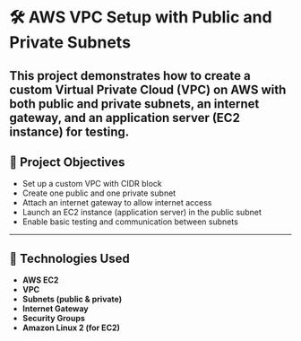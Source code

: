 # 🛠️ AWS VPC Setup with Public and Private Subnets
This project demonstrates how to create a custom **Virtual Private Cloud (VPC)** on AWS with both public and private subnets, an internet gateway, and an application server (EC2 instance) for testing.
---
## 📌 Project Objectives
- Set up a custom VPC with CIDR block
- Create one public and one private subnet
- Attach an internet gateway to allow internet access
- Launch an EC2 instance (application server) in the public subnet
- Enable basic testing and communication between subnets
---
## 🔧 Technologies Used
- **AWS EC2**
- **VPC**
- **Subnets (public & private)**
- **Internet Gateway**
- **Security Groups**
- **Amazon Linux 2 (for EC2)**
